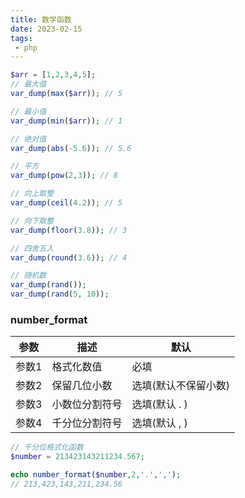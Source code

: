 ```yaml
---
title: 数学函数
date: 2023-02-15
tags:
 - php
---
```


```php
$arr = [1,2,3,4,5];
// 最大值
var_dump(max($arr)); // 5

// 最小值
var_dump(min($arr)); // 1

// 绝对值
var_dump(abs(-5.6)); // 5.6

// 平方
var_dump(pow(2,3)); // 8

// 向上取整
var_dump(ceil(4.2)); // 5

// 向下取整
var_dump(floor(3.8)); // 3

// 四舍五入
var_dump(round(3.6)); // 4

// 随机数
var_dump(rand());
var_dump(rand(5, 10));
```

### number_format

| 参数  | 描述           | 默认                 |
| ----- | -------------- | -------------------- |
| 参数1 | 格式化数值     | 必填                 |
| 参数2 | 保留几位小数   | 选填(默认不保留小数) |
| 参数3 | 小数位分割符号 | 选填(默认 . )        |
| 参数4 | 千分位分割符号 | 选填(默认 , )        |

```php
// 千分位格式化函数
$number = 213423143211234.567;

echo number_format($number,2,'.',',');
// 213,423,143,211,234.56
```